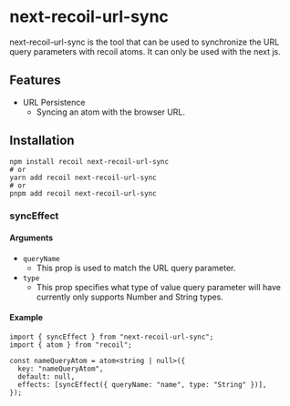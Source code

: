 # next-recoil-url-sync

next-recoil-url-sync is the tool that can be used to synchronize the URL query parameters with recoil atoms. It can only be used with the next js.

## Features

- URL Persistence
  - Syncing an atom with the browser URL.

## Installation

```shell
npm install recoil next-recoil-url-sync
# or
yarn add recoil next-recoil-url-sync
# or
pnpm add recoil next-recoil-url-sync
```

### syncEffect

#### Arguments

- `queryName`
  - This prop is used to match the URL query parameter.
- `type`
  - This prop specifies what type of value query parameter will have currently only supports Number and String types.

#### Example

```tsx
import { syncEffect } from "next-recoil-url-sync";
import { atom } from "recoil";

const nameQueryAtom = atom<string | null>({
  key: "nameQueryAtom",
  default: null,
  effects: [syncEffect({ queryName: "name", type: "String" })],
});
```
